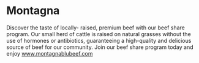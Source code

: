 # Montagna
Discover the taste of locally- raised, premium beef with our beef share program. Our small herd of cattle is raised on natural grasses without the use of hormones or antibiotics, guaranteeing a high-quality and delicious source of beef for our community. Join our beef share program today and enjoy
www.montagnablubeef.com
